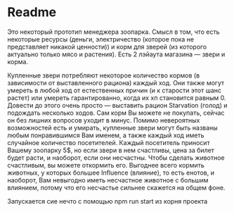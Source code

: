 # Readme

Это некоторый прототип менеджера зоопарка.
Смысл в том, что есть некоторые ресурсы (деньги, электричество (которое пока не представляет никакой ценности)) и
корм для зверей (из которого актуально только мясо и растения).
Есть 2 лэйаута магазина — звери и корма.

Купленные звери потребляют некоторое количество кормов (в зависимости от выставленного рациона) каждый ход.
Они также могут умереть в любой ход от естественных причин (и к старости этот шанс растет) или умереть гарантированно,
когда их хп становится равным 0. Довести до этого очень просто — выставить рацион Starvation (голод) и подождать несколько
ходов.
Сам корм Вы можете не покупать, сейчас он без лишних вопросов уходит в минус.
Помимо невероятных возможностей есть и умирать, купленные звери могут быть названы любым понравившимся Вам именем, а также
каждый ход иметь случайное количество посетителей. Каждый посетитель приносит Вашему зоопарку 5$, но если звери в нем
счастливы, цена за билет будет расти, и наоборот, если они несчастны. Чтобы сделать животное счастливым, вы можете откормить
его. Выгоднее всего кормить животных, у которых большее Influence (влияние), то есть енотов, и наоборот, Вам невыгодно иметь
несчастное животное с большим влиянием, потому что его несчастье сильнее скажется на общем фоне.

Запускается сие нечто с помощью
	npm run start
из корня проекта